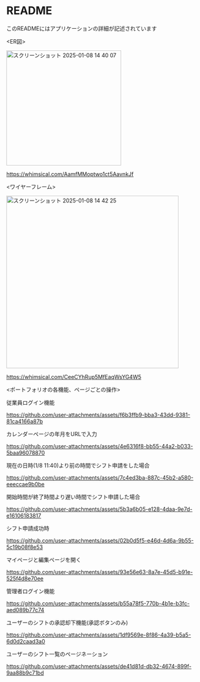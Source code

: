 # README
このREADMEにはアプリケーションの詳細が記述されています

<ER図>

<img width="300" alt="スクリーンショット 2025-01-08 14 40 07" src="https://github.com/user-attachments/assets/3764b45c-77a4-46e0-88a2-f130f978d94a" />


https://whimsical.com/AamfMMoptwo1ct5AavnkJf

<ワイヤーフレーム>

<img width="450" alt="スクリーンショット 2025-01-08 14 42 25" src="https://github.com/user-attachments/assets/49078a15-764a-4fbe-9867-f989d5d83782" />


https://whimsical.com/CeeCYhRup5MfEaqWsYG4W5

<ポートフォリオの各機能、ページごとの操作>

従業員ログイン機能

https://github.com/user-attachments/assets/f6b3ffb9-bba3-43dd-9381-81ca4166a87b

カレンダーページの年月をURLで入力

https://github.com/user-attachments/assets/4e6316f8-bb55-44a2-b033-5baa96078870

現在の日時(1/8 11:40)より前の時間でシフト申請をした場合

https://github.com/user-attachments/assets/7c4ed3ba-887c-45b2-a580-eeeccae9b0be

開始時間が終了時間より遅い時間でシフト申請した場合

https://github.com/user-attachments/assets/5b3a6b05-e128-4daa-9e7d-e16106183817

シフト申請成功時

https://github.com/user-attachments/assets/02b0d5f5-e46d-4d6a-9b55-5c19b08f8e53

マイページと編集ページを開く

https://github.com/user-attachments/assets/93e56e63-8a7e-45d5-b91e-525f4d8e70ee


管理者ログイン機能

https://github.com/user-attachments/assets/b55a78f5-770b-4b1e-b3fc-aed089b77c74

ユーザーのシフトの承認却下機能(承認ボタンのみ)

https://github.com/user-attachments/assets/1df9569e-8f86-4a39-b5a5-6d0d2caad3a0

ユーザーのシフト一覧のページネーション

https://github.com/user-attachments/assets/de41d81d-db32-4674-899f-9aa88b9c71bd


